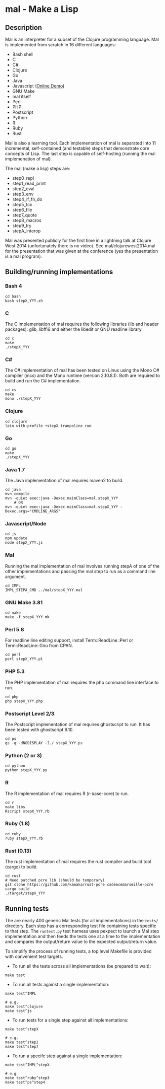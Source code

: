 # mal - Make a Lisp

## Description

Mal is an interpreter for a subset of the Clojure programming
language. Mal is implemented from scratch in 16 different languages:

* Bash shell
* C
* C#
* Clojure
* Go
* Java
* Javascript ([Online Demo](http://kanaka.github.io/mal))
* GNU Make
* mal itself
* Perl
* PHP
* Postscript
* Python
* R
* Ruby
* Rust


Mal is also a learning tool. Each implementation of mal is separated
into 11 incremental, self-contained (and testable) steps that
demonstrate core concepts of Lisp. The last step is capable of
self-hosting (running the mal implemenation of mal).

The mal (make a lisp) steps are:

* step0_repl
* step1_read_print
* step2_eval
* step3_env
* step4_if_fn_do
* step5_tco
* step6_file
* step7_quote
* step8_macros
* step9_try
* stepA_interop


Mal was presented publicly for the first time in a lightning talk at
Clojure West 2014 (unfortunately there is no video). See
mal/clojurewest2014.mal for the presentation that was given at the
conference (yes the presentation is a mal program).

## Building/running implementations

### Bash 4

```
cd bash
bash stepX_YYY.sh
```

### C

The C implementation of mal requires the following libraries (lib and
header packages): glib, libffi6 and either the libedit or GNU readline library.

```
cd c
make
./stepX_YYY
```

### C# ###

The C# implementation of mal has been tested on Linux using the Mono
C# compiler (mcs) and the Mono runtime (version 2.10.8.1). Both are
required to build and run the C# implementation.

```
cd cs
make
mono ./stepX_YYY
```


### Clojure

```
cd clojure
lein with-profile +stepX trampoline run
```

### Go

```
cd go
make
./stepX_YYY
```


### Java 1.7

The Java implementation of mal requires maven2 to build.

```
cd java
mvn compile
mvn -quiet exec:java -Dexec.mainClass=mal.stepX_YYY
    # OR
mvn -quiet exec:java -Dexec.mainClass=mal.stepX_YYY -Dexec.args="CMDLINE_ARGS"
```

### Javascript/Node

```
cd js
npm update
node stepX_YYY.js
```

### Mal

Running the mal implementation of mal involves running stepA of one of
the other implementations and passing the mal step to run as a command
line argument.

```
cd IMPL
IMPL_STEPA_CMD ../mal/stepX_YYY.mal

```

### GNU Make 3.81

```
cd make
make -f stepX_YYY.mk
```

### Perl 5.8

For readline line editing support, install Term::ReadLine::Perl or
Term::ReadLine::Gnu from CPAN.

```
cd perl
perl stepX_YYY.pl
```


### PHP 5.3

The PHP implementation of mal requires the php command line interface
to run.

```
cd php
php stepX_YYY.php
```

### Postscript Level 2/3

The Postscript implementation of mal requires ghostscript to run. It
has been tested with ghostscript 9.10.

```
cd ps
gs -q -dNODISPLAY -I./ stepX_YYY.ps
```

### Python (2 or 3)

```
cd python
python stepX_YYY.py
```

### R

The R implementation of mal requires R (r-base-core) to run.

```
cd r
make libs
Rscript stepX_YYY.rb
```

### Ruby (1.8)

```
cd ruby
ruby stepX_YYY.rb
```

### Rust (0.13)

The rust implementation of mal requires the rust compiler and build
tool (cargo) to build.

```
cd rust
# Need patched pcre lib (should be temporary)
git clone https://github.com/kanaka/rust-pcre cadencemarseille-pcre
cargo build
./target/stepX_YYY
```

## Running tests

The are nearly 400 generic Mal tests (for all implementations) in the
`tests/` directory. Each step has a corresponding test file containing
tests specific to that step. The `runtest.py` test harness uses
pexpect to launch a Mal step implementation and then feeds the tests
one at a time to the implementation and compares the output/return
value to the expected output/return value.

To simplify the process of running tests, a top level Makefile is
provided with convenient test targets.

* To run all the tests across all implementations (be prepared to wait):

```
make test
```

* To run all tests against a single implementation:

```
make test^IMPL

# e.g.
make test^clojure
make test^js
```

* To run tests for a single step against all implementations:

```
make test^stepX

# e.g.
make test^step2
make test^step7
```

* To run a specifc step against a single implementation:

```
make test^IMPL^stepX

# e.g
make test^ruby^step3
make test^ps^step4
```
